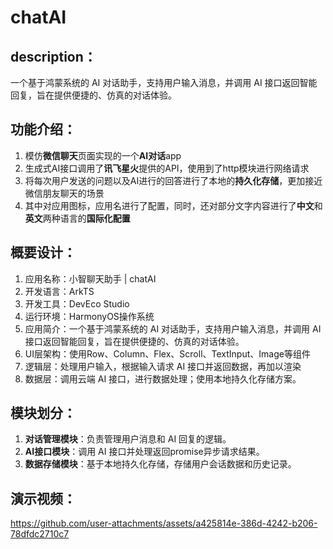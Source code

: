 # chatAI
## description：
  一个基于鸿蒙系统的 AI 对话助手，支持用户输入消息，并调用 AI 接口返回智能回复，旨在提供便捷的、仿真的对话体验。

## 功能介绍：
1. 模仿**微信聊天**页面实现的一个**AI对话**app
2. 生成式AI接口调用了**讯飞星火**提供的API，使用到了http模块进行网络请求
3. 将每次用户发送的问题以及AI进行的回答进行了本地的**持久化存储**，更加接近微信朋友聊天的场景
4. 其中对应用图标，应用名进行了配置，同时，还对部分文字内容进行了**中文**和**英文**两种语言的**国际化配置**

## 概要设计：
1. 应用名称：小智聊天助手 | chatAI
2. 开发语言：ArkTS
3. 开发工具：DevEco Studio
4. 运行环境：HarmonyOS操作系统
5. 应用简介：一个基于鸿蒙系统的 AI 对话助手，支持用户输入消息，并调用 AI 接口返回智能回复，旨在提供便捷的、仿真的对话体验。
6. UI层架构：使用Row、Column、Flex、Scroll、TextInput、Image等组件
7. 逻辑层：处理用户输入，根据输入请求 AI 接口并返回数据，再加以渲染
8. 数据层：调用云端 AI 接口，进行数据处理；使用本地持久化存储方案。

## 模块划分：
1. **对话管理模块**：负责管理用户消息和 AI 回复的逻辑。
2. **AI接口模块**：调用 AI 接口并处理返回promise异步请求结果。
3. **数据存储模块**：基于本地持久化存储，存储用户会话数据和历史记录。

## 演示视频：
https://github.com/user-attachments/assets/a425814e-386d-4242-b206-78dfdc2710c7

